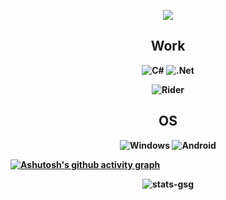 <p align="center">
   <img src="https://github.com/jayhook-dev/jayhook-dev/assets/111631956/561661fa-8bcf-4bfa-aa8e-9d1e6f00b914">

</p>
<b>

<div align="center">

## Work
![C#](https://img.shields.io/badge/c%23-%23239120.svg?style=for-the-badge&logo=c-sharp&logoColor=white)
![.Net](https://img.shields.io/badge/.NET-5C2D91?style=for-the-badge&logo=.net&logoColor=white)

![Rider](https://img.shields.io/badge/Rider-000000.svg?style=for-the-badge&logo=Rider&logoColor=white&color=black&labelColor=crimson)

## OS
![Windows](https://img.shields.io/badge/Windows-0078D6?style=for-the-badge&logo=windows&logoColor=white)
![Android](https://img.shields.io/badge/Android-3DDC84?style=for-the-badge&logo=android&logoColor=white)

</div>

[![Ashutosh's github activity graph](https://github-readme-activity-graph.vercel.app/graph?username=jayhook-dev&theme=github-compact)](https://github.com/ashutosh00710/github-readme-activity-graph)

<div align="center">

![stats-gsg](http://github-profile-summary-cards.vercel.app/api/cards/profile-details?username=jayhook-dev&theme=github_dark)

</div>
